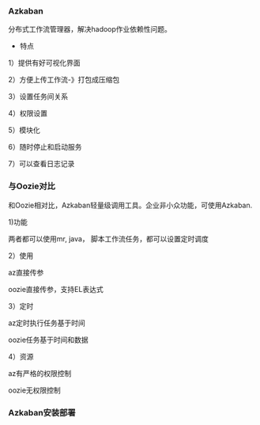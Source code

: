 ### Azkaban

分布式工作流管理器，解决hadoop作业依赖性问题。

- 特点

1）提供有好可视化界面

2）方便上传工作流-》打包成压缩包

3）设置任务间关系

4）权限设置

5）模块化

6）随时停止和启动服务

7）可以查看日志记录

### 与Oozie对比

和Oozie相对比，Azkaban轻量级调用工具。企业非小众功能，可使用Azkaban.

1)功能

两者都可以使用mr, java， 脚本工作流任务，都可以设置定时调度

2）使用

az直接传参

oozie直接传参，支持EL表达式

3）定时

az定时执行任务基于时间

oozie任务基于时间和数据

4）资源

az有严格的权限控制

oozie无权限控制

###  Azkaban安装部署



